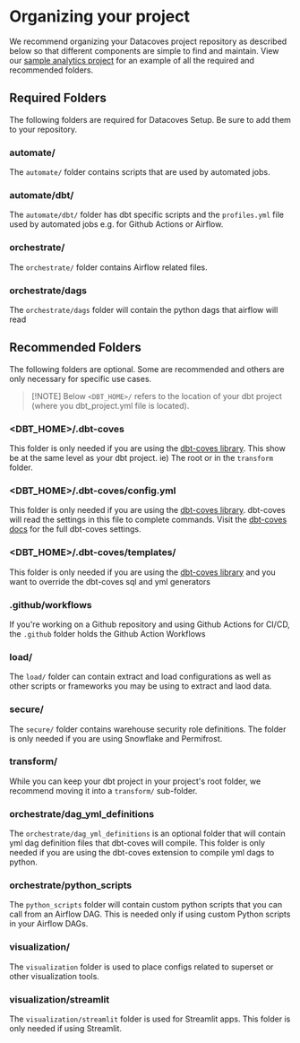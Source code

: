 # Organizing your project

We recommend organizing your Datacoves project repository as described below so that different components are simple to find and maintain. View our <a href="https://github.com/datacoves/balboa" target="_blank" rel="noopener">sample analytics project</a> for an example of all the required and recommended folders.

## Required Folders
The following folders are required for Datacoves Setup. Be sure to add them to your repository. 

### automate/

The `automate/` folder contains scripts that are used by automated jobs.

### automate/dbt/

The `automate/dbt/` folder has dbt specific scripts and the `profiles.yml` file used by automated jobs e.g. for Github Actions or Airflow.

### orchestrate/

The `orchestrate/` folder contains Airflow related files.

### orchestrate/dags

The `orchestrate/dags` folder will contain the python dags that airflow will read

## Recommended Folders
The following folders are optional. Some are recommended and others are only necessary for specific use cases. 

>[!NOTE] Below `<DBT_HOME>/` refers to the location of your dbt project (where you dbt_project.yml file is located).

### <DBT_HOME>/.dbt-coves
This folder is only needed if you are using the [dbt-coves library](https://github.com/datacoves/dbt-coves?tab=readme-ov-file#dbt-coves). This show be at the same level as your dbt project. ie) The root or in the `transform` folder. 

### <DBT_HOME>/.dbt-coves/config.yml
This folder is only needed if you are using the [dbt-coves library](https://github.com/datacoves/dbt-coves?tab=readme-ov-file#dbt-coves). dbt-coves will read the settings in this file to complete commands. Visit the [dbt-coves docs](https://github.com/datacoves/dbt-coves?tab=readme-ov-file#settings) for the full dbt-coves settings.

### <DBT_HOME>/.dbt-coves/templates/
This folder is only needed if you are using the [dbt-coves library](https://github.com/datacoves/dbt-coves?tab=readme-ov-file#dbt-coves) and you want to override the dbt-coves sql and yml generators  

### .github/workflows

If you're working on a Github repository and using Github Actions for CI/CD, the `.github` folder holds the Github Action Workflows

### load/

The `load/` folder can contain extract and load configurations as well as other scripts or frameworks you may be using to extract and laod data.

### secure/

The `secure/` folder contains warehouse security role definitions. The folder is only needed if you are using Snowflake and Permifrost.

### transform/

While you can keep your dbt project in your project's root folder, we recommend moving it into a `transform/` sub-folder.

### orchestrate/dag_yml_definitions

The `orchestrate/dag_yml_definitions` is an optional folder that will contain yml dag definition files that dbt-coves will compile. This folder is only needed if you are using the dbt-coves extension to compile yml dags to python.

### orchestrate/python_scripts
The `python_scripts` folder will contain custom python scripts that you can call from an Airflow DAG. This is needed only if using custom Python scripts in your Airflow DAGs.

### visualization/
The `visualization` folder is used to place configs related to superset or other visualization tools.

### visualization/streamlit
The `visualization/streamlit` folder is used for Streamlit apps. This folder is only needed if using Streamlit.
